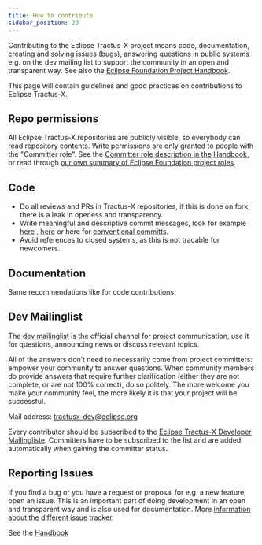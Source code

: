 ```yaml
---
title: How to contribute 
sidebar_position: 20
---
```


Contributing to the Eclipse Tractus-X project means code, documentation, creating and solving issues (bugs), answering
questions in public systems e.g. on the dev mailing list to support the community in an open and transparent way. See
also the [Eclipse Foundation Project Handbook](https://www.eclipse.org/projects/handbook/#contributing).

This page will contain guidelines and good practices on contributions to Eclipse Tractus-X.

## Repo permissions

All Eclipse Tractus-X repositories are publicly visible, so everybody can read repository contents.
Write permissions are only granted to people with the "Committer role".
See the [Committer role description in the Handbook](https://www.eclipse.org/projects/handbook/#roles-cm), or read through
[our own summary of Eclipse Foundation project roles](./contributor-committer.md).

## Code

- Do all reviews and PRs in Tractus-X repositories, if this is done on fork, there is a leak in openess and
  transparency.
- Write meaningful and descriptive commit messages, look for example [here](https://cbea.ms/git-commit/)
  , [here](https://medium.com/better-programming/your-git-commit-history-should-read-like-a-history-book-heres-how-7f44d5df1801)
  or here for [conventional committs](https://www.conventionalcommits.org/en/v1.0.0/).
- Avoid references to closed systems, as this is not tracable for newcomers.

## Documentation

Same recommendations like for code contributions.

## Dev Mailinglist

The [dev mailinglist](https://www.eclipse.org/projects/handbook/#resources-dev-list) is the official channel for project
communication, use it for questions, announcing news or discuss relevant topics.

All of the answers don’t need to necessarily come from project committers: empower your community to answer questions.
When community members do provide answers that require further clarification (either they are not complete, or are not
100% correct), do so politely. The more welcome you make your community feel, the more likely it is that your project
will be successful.

Mail address: <tractusx-dev@eclipse.org>

Every contributor should be subscribed to
the [Eclipse Tractus-X Developer Mailingliste](https://accounts.eclipse.org/mailing-list/tractusx-dev). Committers have
to be subscribed to the list and are added automatically when gaining the committer status.

## Reporting Issues

If you find a bug or you have a request or proposal for e.g. a new feature, open an issue. This is an important part of
doing development in an open and transparent way and is also used for documentation.
More [information about the different issue tracker](/docs/oss/issues).

See the [Handbook](https://www.eclipse.org/projects/handbook/#community-issues)
